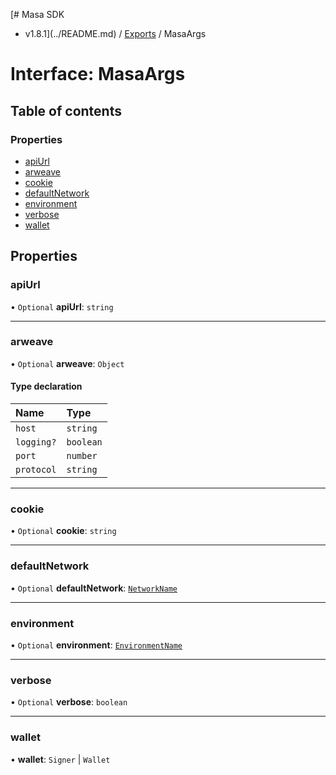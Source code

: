 [# Masa SDK
 - v1.8.1](../README.md) / [Exports](../modules.md) / MasaArgs

# Interface: MasaArgs

## Table of contents

### Properties

- [apiUrl](MasaArgs.md#apiurl)
- [arweave](MasaArgs.md#arweave)
- [cookie](MasaArgs.md#cookie)
- [defaultNetwork](MasaArgs.md#defaultnetwork)
- [environment](MasaArgs.md#environment)
- [verbose](MasaArgs.md#verbose)
- [wallet](MasaArgs.md#wallet)

## Properties

### apiUrl

• `Optional` **apiUrl**: `string`

___

### arweave

• `Optional` **arweave**: `Object`

#### Type declaration

| Name | Type |
| :------ | :------ |
| `host` | `string` |
| `logging?` | `boolean` |
| `port` | `number` |
| `protocol` | `string` |

___

### cookie

• `Optional` **cookie**: `string`

___

### defaultNetwork

• `Optional` **defaultNetwork**: [`NetworkName`](../modules.md#networkname)

___

### environment

• `Optional` **environment**: [`EnvironmentName`](../modules.md#environmentname)

___

### verbose

• `Optional` **verbose**: `boolean`

___

### wallet

• **wallet**: `Signer` \| `Wallet`
